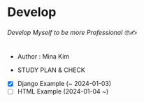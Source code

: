 # Develop
###### Develop Myself to be more Professional 🤓✍️

* Author : Mina Kim

* STUDY PLAN & CHECK
- [x] Django Example (~ 2024-01-03)
- [ ] HTML Example (2024-01-04 ~)
